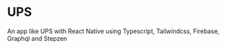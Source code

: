 # UPS
An app like UPS with React Native using Typescript, Tailwindcss, Firebase, Graphql and Stepzen
